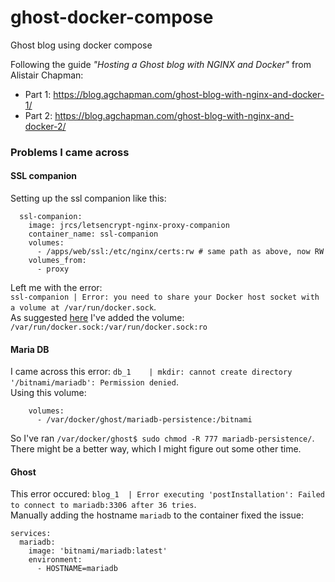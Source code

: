 # ghost-docker-compose
Ghost blog using docker compose

Following the guide _"Hosting a Ghost blog with NGINX and Docker"_ from Alistair Chapman:

* Part 1: https://blog.agchapman.com/ghost-blog-with-nginx-and-docker-1/
* Part 2: https://blog.agchapman.com/ghost-blog-with-nginx-and-docker-2/

### Problems I came across

#### SSL companion

Setting up the ssl companion like this:

```
  ssl-companion:
    image: jrcs/letsencrypt-nginx-proxy-companion
    container_name: ssl-companion
    volumes:
      - /apps/web/ssl:/etc/nginx/certs:rw # same path as above, now RW
    volumes_from:
      - proxy
```

Left me with the error:\
`ssl-companion | Error: you need to share your Docker host socket with a volume at /var/run/docker.sock`.\
As suggested [here](https://github.com/nginx-proxy/docker-letsencrypt-nginx-proxy-companion/issues/87#issuecomment-235324412) I've added the volume:\
`/var/run/docker.sock:/var/run/docker.sock:ro`

#### Maria DB

I came across this error: `db_1    | mkdir: cannot create directory '/bitnami/mariadb': Permission denied`.\
Using this volume:

```
    volumes:
      - /var/docker/ghost/mariadb-persistence:/bitnami
```

So I've ran `/var/docker/ghost$ sudo chmod -R 777 mariadb-persistence/`.\
There might be a better way, which I might figure out some other time.

#### Ghost

This error occured: `blog_1  | Error executing 'postInstallation': Failed to connect to mariadb:3306 after 36 tries`.\
Manually adding the hostname `mariadb` to the container fixed the issue:
```
services:
  mariadb:
    image: 'bitnami/mariadb:latest'
    environment:
      - HOSTNAME=mariadb
```
